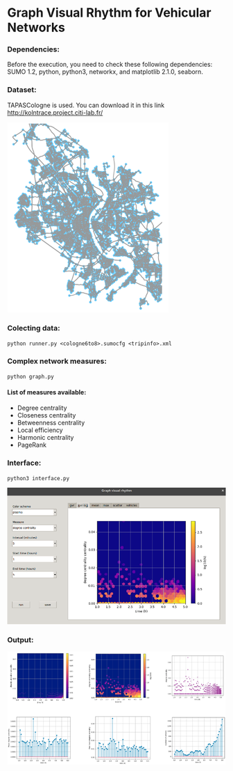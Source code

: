 # Graph Visual Rhythm for Vehicular Networks 

### Dependencies:

Before the execution, you need to check these following dependencies: SUMO 1.2, python, python3, networkx, and matplotlib 2.1.0, seaborn.


### Dataset:

TAPASCologne is used.
You can download it in this link http://kolntrace.project.citi-lab.fr/ 

![Interface](Selection_127.png)

### Colecting data:

`python runner.py <cologne6to8>.sumocfg <tripinfo>.xml`

### Complex network measures:

`python graph.py`

#### List of measures available:

- Degree centrality
- Closeness centrality
- Betweenness centrality
- Local efficiency
- Harmonic centrality
- PageRank

### Interface:

`python3 interface.py`

![Interface](Selection_126.png)

### Output:

![Interface](Selection_128.png)
